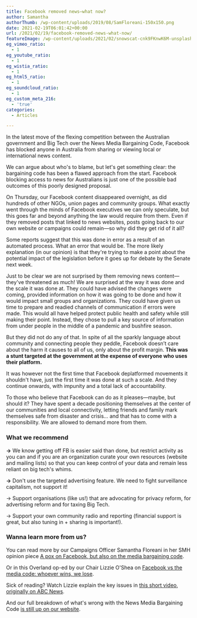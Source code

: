 ```yaml
---
title: Facebook removed news—what now?
author: Samantha
authorThumb: /wp-content/uploads/2019/08/SamFloreani-150x150.png
date: 2021-02-19T06:01:42+00:00
url: /2021/02/19/facebook-removed-news-what-now/
featureImage: /wp-content/uploads/2021/02/snowscat-cnk9FKnwK6M-unsplash-scaled-1.jpg
eg_vimeo_ratio:
  - 1
eg_youtube_ratio:
  - 1
eg_wistia_ratio:
  - 1
eg_html5_ratio:
  - 1
eg_soundcloud_ratio:
  - 1
eg_custom_meta_216:
  - 'true'
categories:
  - Articles

---
```

In the latest move of the flexing competition between the Australian government and Big Tech over the News Media Bargaining Code, Facebook has blocked anyone in Australia from sharing or viewing local or international news content.

We can argue about who's to blame, but let's get something clear: the bargaining code has been a flawed approach from the start. Facebook blocking access to news for Australians is just one of the possible bad outcomes of this poorly designed proposal.

On Thursday, our Facebook content disappeared overnight, as did hundreds of other NGOs, union pages and community groups. What exactly went through the minds of Facebook executives we can only speculate, but this goes far and beyond anything the law would require from them. Even if they removed posts that linked to news websites, posts going back to our own website or campaigns could remain—so why did they get rid of it all?

Some reports suggest that this was done in error as a result of an automated process. What an error that would be. The more likely explanation (in our opinion) is that they're trying to make a point about the potential impact of the legislation before it goes up for debate by the Senate next week.

Just to be clear we are not surprised by them removing news content—they've threatened as much! We are surprised at the way it was done and the scale it was done at. They could have advised the changes were coming, provided information on how it was going to be done and how it would impact small groups and organizations. They could have given us time to prepare and readied channels of communication if errors were made. This would all have helped protect public health and safety while still making their point. Instead, they chose to pull a key source of information from under people in the middle of a pandemic and bushfire season.

But they did not do any of that. In spite of all the sparkly language about community and connecting people they peddle, Facebook doesn&#8217;t care about the harm it causes to all of us, only about the profit margin. **This was a stunt targeted at the government at the expense of everyone who uses their platform.**

It was however not the first time that Facebook deplatformed movements it shouldn't have, just the first time it was done at such a scale. And they continue onwards, with impunity and a total lack of accountability.

To those who believe that Facebook can do as it pleases—maybe, but should it? They have spent a decade positioning themselves at the center of our communities and local connectivity, letting friends and family mark themselves safe from disaster and crisis… and that has to come with a responsibility. We are allowed to demand more from them.

### **What we recommend**

**→** We know getting off FB is easier said than done, but restrict activity as you can and if you are an organization curate your own resources (website and mailing lists) so that you can keep control of your data and remain less reliant on big tech's whims.

**→** Don't use the targeted advertising feature. We need to fight surveillance capitalism, not support it!

→ Support organisations (like us!) that are advocating for privacy reform, for advertising reform and for taxing Big Tech.

→ Support your own community radio and reporting (financial support is great, but also tuning in + sharing is important!).

### **Wanna learn more from us?**

You can read more by our Campaigns Officer Samantha Floreani in her SMH opinion piece [A pox on Facebook, but also on the media bargaining code][1].

Or in this Overland op-ed by our Chair Lizzie O'Shea on [Facebook vs the media code: whoever wins, we lose][2].

Sick of reading? Watch Lizzie explain the key issues in [this short video, originally on ABC News][3].

And our full breakdown of what's wrong with the News Media Bargaining Code [is still up on our website][4].

 [1]: https://www.smh.com.au/national/a-pox-on-facebook-but-also-on-the-media-bargaining-code-20210218-p573qb.html
 [2]: https://overland.org.au/2021/02/facebook-vs-the-media-code-whoever-wins-we-lose/
 [3]: https://www.youtube.com/watch?v=KxgGlvut5hA
 [4]: https://digitalrightswatch.org.au/2020/09/15/blog-the-news-media-bargaining-code-is-not-fit-for-any-purpose/
